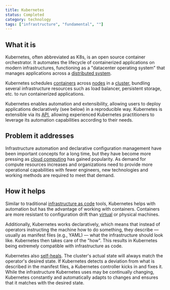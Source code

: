 ```yaml
---
title: Kubernetes
status: Completed
category: technology
tags: ["infrastructure", "fundamental", ""]
---
```


## What it is

Kubernetes, often abbreviated as K8s, is an open source container orchestrator.
It automates the lifecycle of containerized applications on modern infrastructures, functioning as a "datacenter operating system" that manages applications across a [distributed system](/distributed-systems/).

Kubernetes schedules [containers](/container/) across [nodes](/nodes/) in a [cluster](/cluster/), bundling several infrastructure resources such as load balancer, persistent storage, etc. to run containerized applications.

Kubernetes enables automation and extensibility, allowing users to deploy applications declaratively (see below) in a reproducible way.
Kubernetes is extensible via its [API](/application-programming-interface/), allowing experienced Kubernetes practitioners to leverage its automation capabilities according to their needs.

## Problem it addresses

Infrastructure automation and declarative configuration management have been important concepts for a long time, but they have become more pressing as [cloud computing](/cloud-computing/) has gained popularity.
As demand for compute resources increases and organizations need to provide more operational capabilities with fewer engineers, new technologies and working methods are required to meet that demand.

## How it helps

Similar to traditional [infrastructure as code](/infrastructure-as-code/) tools, Kubernetes helps with automation but has the advantage of working with containers.
Containers are more resistant to configuration drift than [virtual](/virtual-machine/) or physical machines.

Additionally, Kubernetes works declaratively, which means that instead of operators instructing the machine how to do something, they describe — usually as manifest files (e.g., YAML) — what the infrastructure should look like.
Kubernetes then takes care of the "how".
This results in Kubernetes being extremely compatible with infrastructure as code.

Kubernetes also [self-heals](/self-healing/).
The cluster's actual state will always match the operator's desired state.
If Kubernetes detects a deviation from what is described in the manifest files, a Kubernetes controller kicks in and fixes it.
While the infrastructure Kubernetes uses may be continually changing, Kubernetes constantly and automatically adapts to changes and ensures that it matches with the desired state.
